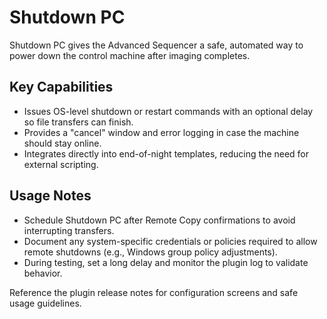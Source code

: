 # Shutdown PC

Shutdown PC gives the Advanced Sequencer a safe, automated way to power down the control machine after imaging completes.

## Key Capabilities
- Issues OS-level shutdown or restart commands with an optional delay so file transfers can finish.
- Provides a "cancel" window and error logging in case the machine should stay online.
- Integrates directly into end-of-night templates, reducing the need for external scripting.

## Usage Notes
- Schedule Shutdown PC after Remote Copy confirmations to avoid interrupting transfers.
- Document any system-specific credentials or policies required to allow remote shutdowns (e.g., Windows group policy adjustments).
- During testing, set a long delay and monitor the plugin log to validate behavior.

Reference the plugin release notes for configuration screens and safe usage guidelines.
